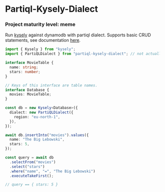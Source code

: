 # Partiql-Kysely-Dialect

### Project maturity level: **meme**

Run [kysely](https://github.com/koskimas/kysely) against dynamodb with partiql dialect. Supports basic CRUD statements, see documentation [here](https://docs.aws.amazon.com/amazondynamodb/latest/developerguide/ql-reference.statements.html).

```ts
import { Kysely } from "kysely";
import { PartiQLDialect } from "partiql-kysely-dialect"; // not actually published (yet) :)

interface MovieTable {
  name: string;
  stars: number;
}

// Keys of this interface are table names.
interface Database {
  movies: MovieTable;
}

const db = new Kysely<Database>({
  dialect: new PartiQLDialect({
    region: "eu-north-1",
  }),
});

await db.insertInto("movies").values({
  name: "The Big Lebowski",
  stars: 5,
});

const query = await db
  .selectFrom("movies")
  .select("stars")
  .where("name", "=", "The Big Lebowski")
  .executeTakeFirst();

// query == { stars: 5 }
```
